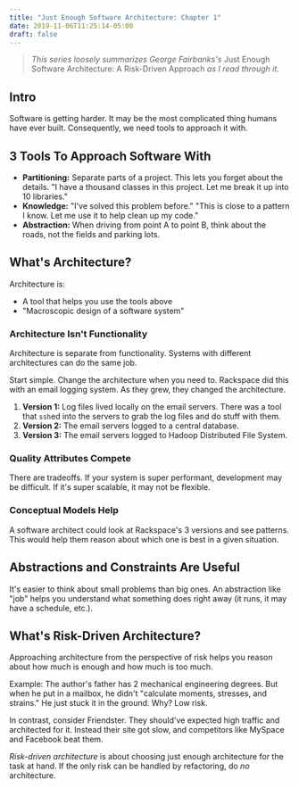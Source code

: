 ```yaml
---
title: "Just Enough Software Architecture: Chapter 1"
date: 2019-11-06T11:25:14-05:00
draft: false
---
```


> *This series loosely summarizes George Fairbanks's* Just Enough Software Architecture: A Risk-Driven Approach *as I read through it.*

## Intro

Software is getting harder. It may be the most complicated thing humans have ever built. Consequently, we need tools to approach it with.

## 3 Tools To Approach Software With

* **Partitioning:** Separate parts of a project. This lets you forget about the details. "I have a thousand classes in this project. Let me break it up into 10 libraries."
* **Knowledge:** "I've solved this problem before." "This is close to a pattern I know. Let me use it to help clean up my code."
* **Abstraction:** When driving from point A to point B, think about the roads, not the fields and parking lots.


## What's Architecture?

Architecture is:

* A tool that helps you use the tools above
* "Macroscopic design of a software system"

### Architecture Isn't Functionality

Architecture is separate from functionality. Systems with different architectures can do the same job.

Start simple. Change the architecture when you need to. Rackspace did this with an email logging system. As they grew, they changed the architecture.

1. **Version 1:** Log files lived locally on the email servers. There was a tool that `ssh`ed into the servers to grab the log files and do stuff with them.
1. **Version 2:** The email servers logged to a central database.
1. **Version 3:** The email servers logged to Hadoop Distributed File System.

### Quality Attributes Compete

There are tradeoffs. If your system is super performant, development may be difficult. If it's super scalable, it may not be flexible.

### Conceptual Models Help

A software architect could look at Rackspace's 3 versions and see patterns. This would help them reason about which one is best in a given situation.

## Abstractions and Constraints Are Useful

It's easier to think about small problems than big ones. An abstraction like "job" helps you understand what something does right away (it runs, it may have a schedule, etc.).

## What's Risk-Driven Architecture?

Approaching architecture from the perspective of risk helps you reason about how much is enough and how much is too much.

Example: The author's father has 2 mechanical engineering degrees. But when he put in a mailbox, he didn't "calculate moments, stresses, and strains." He just stuck it in the ground. Why? Low risk.

In contrast, consider Friendster. They should've expected high traffic and architected for it. Instead their site got slow, and competitors like MySpace and Facebook beat them.

*Risk-driven architecture* is about choosing just enough architecture for the task at hand. If the only risk can be handled by refactoring, do *no* architecture.